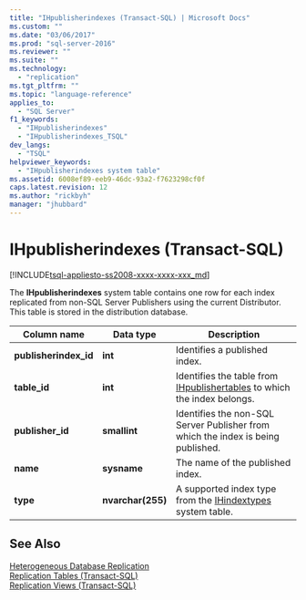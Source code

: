 ```yaml
---
title: "IHpublisherindexes (Transact-SQL) | Microsoft Docs"
ms.custom: ""
ms.date: "03/06/2017"
ms.prod: "sql-server-2016"
ms.reviewer: ""
ms.suite: ""
ms.technology: 
  - "replication"
ms.tgt_pltfrm: ""
ms.topic: "language-reference"
applies_to: 
  - "SQL Server"
f1_keywords: 
  - "IHpublisherindexes"
  - "IHpublisherindexes_TSQL"
dev_langs: 
  - "TSQL"
helpviewer_keywords: 
  - "IHpublisherindexes system table"
ms.assetid: 6008ef89-eeb9-46dc-93a2-f7623298cf0f
caps.latest.revision: 12
ms.author: "rickbyh"
manager: "jhubbard"
---
```

# IHpublisherindexes (Transact-SQL)
[!INCLUDE[tsql-appliesto-ss2008-xxxx-xxxx-xxx_md](../../../database-engine/configure/windows/includes/tsql-appliesto-ss2008-xxxx-xxxx-xxx-md.md)]

  The **IHpublisherindexes** system table contains one row for each index replicated from non-SQL Server Publishers using the current Distributor. This table is stored in the distribution database.  
  
|Column name|Data type|Description|  
|-----------------|---------------|-----------------|  
|**publisherindex_id**|**int**|Identifies a published index.|  
|**table_id**|**int**|Identifies the table from [IHpublishertables](../../../relational-databases/reference/system-tables/ihpublishertables-transact-sql.md) to which the index belongs.|  
|**publisher_id**|**smallint**|Identifies the non-SQL Server Publisher from which the index is being published.|  
|**name**|**sysname**|The name of the published index.|  
|**type**|**nvarchar(255)**|A supported index type from the [IHindextypes](../../../relational-databases/reference/system-tables/ihindextypes-transact-sql.md) system table.|  
  
## See Also  
 [Heterogeneous Database Replication](../../../relational-databases/replication/non-sql/heterogeneous-database-replication.md)   
 [Replication Tables &#40;Transact-SQL&#41;](../../../relational-databases/reference/system-tables/replication-tables-transact-sql.md)   
 [Replication Views &#40;Transact-SQL&#41;](../../../relational-databases/reference/system-views/replication-views-transact-sql.md)  
  
  